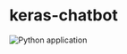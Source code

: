 # keras-chatbot

![Python application](https://github.com/felixalguzman/keras-chatbot/workflows/Python%20application/badge.svg?branch=demo-keras)
